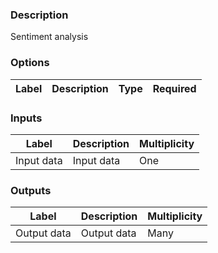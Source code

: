 ###  Description
Sentiment analysis
###  Options
| Label | Description | Type | Required |
|---|---|---|---|
###  Inputs
| Label | Description | Multiplicity |
|---|---|---|
| Input data | Input data | One |
###  Outputs
| Label | Description | Multiplicity |
|---|---|---|
| Output data | Output data | Many |
